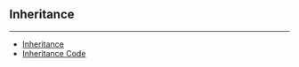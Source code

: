 Inheritance
---
---

* [Inheritance](https://www.youtube.com/watch?v=1gsrxUwPI40)
* [Inheritance Code](https://www.youtube.com/watch?v=uWT-HIHBjv0)
